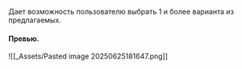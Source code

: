 Дает возможность пользователю выбрать 1 и более варианта из предлагаемых.
#### Превью.
![[_Assets/Pasted image 20250625181647.png]]